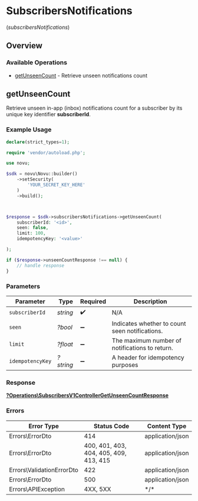 # SubscribersNotifications
(*subscribersNotifications*)

## Overview

### Available Operations

* [getUnseenCount](#getunseencount) - Retrieve unseen notifications count

## getUnseenCount

Retrieve unseen in-app (inbox) notifications count for a subscriber by its unique key identifier **subscriberId**.

### Example Usage

```php
declare(strict_types=1);

require 'vendor/autoload.php';

use novu;

$sdk = novu\Novu::builder()
    ->setSecurity(
        'YOUR_SECRET_KEY_HERE'
    )
    ->build();



$response = $sdk->subscribersNotifications->getUnseenCount(
    subscriberId: '<id>',
    seen: false,
    limit: 100,
    idempotencyKey: '<value>'

);

if ($response->unseenCountResponse !== null) {
    // handle response
}
```

### Parameters

| Parameter                                      | Type                                           | Required                                       | Description                                    |
| ---------------------------------------------- | ---------------------------------------------- | ---------------------------------------------- | ---------------------------------------------- |
| `subscriberId`                                 | *string*                                       | :heavy_check_mark:                             | N/A                                            |
| `seen`                                         | *?bool*                                        | :heavy_minus_sign:                             | Indicates whether to count seen notifications. |
| `limit`                                        | *?float*                                       | :heavy_minus_sign:                             | The maximum number of notifications to return. |
| `idempotencyKey`                               | *?string*                                      | :heavy_minus_sign:                             | A header for idempotency purposes              |

### Response

**[?Operations\SubscribersV1ControllerGetUnseenCountResponse](../../Models/Operations/SubscribersV1ControllerGetUnseenCountResponse.md)**

### Errors

| Error Type                             | Status Code                            | Content Type                           |
| -------------------------------------- | -------------------------------------- | -------------------------------------- |
| Errors\ErrorDto                        | 414                                    | application/json                       |
| Errors\ErrorDto                        | 400, 401, 403, 404, 405, 409, 413, 415 | application/json                       |
| Errors\ValidationErrorDto              | 422                                    | application/json                       |
| Errors\ErrorDto                        | 500                                    | application/json                       |
| Errors\APIException                    | 4XX, 5XX                               | \*/\*                                  |